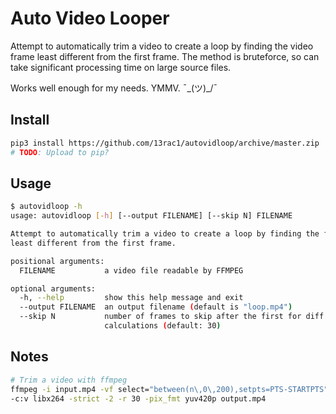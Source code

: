 # Auto Video Looper

Attempt to automatically trim a video to create a loop by finding the video
frame least different from the first frame. The method is bruteforce, so can
take significant processing time on large source files.

Works well enough for my needs. YMMV. ¯\_(ツ)_/¯

## Install

```bash
pip3 install https://github.com/13rac1/autovidloop/archive/master.zip
# TODO: Upload to pip?
```

## Usage

```bash
$ autovidloop -h
usage: autovidloop [-h] [--output FILENAME] [--skip N] FILENAME

Attempt to automatically trim a video to create a loop by finding the frame
least different from the first frame.

positional arguments:
  FILENAME           a video file readable by FFMPEG

optional arguments:
  -h, --help         show this help message and exit
  --output FILENAME  an output filename (default is "loop.mp4")
  --skip N           number of frames to skip after the first for diff
                     calculations (default: 30)
```

## Notes

```bash
# Trim a video with ffmpeg
ffmpeg -i input.mp4 -vf select="between(n\,0\,200),setpts=PTS-STARTPTS" \
-c:v libx264 -strict -2 -r 30 -pix_fmt yuv420p output.mp4
```
